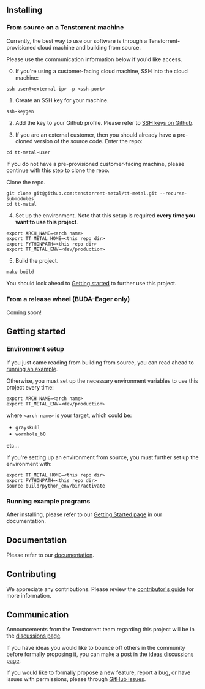 ## Installing

### From source on a Tenstorrent machine

Currently, the best way to use our software is through a
Tenstorrent-provisioned cloud machine and building from source.

Please use the communication information below if you'd like access.

0. If you're using a customer-facing cloud machine, SSH into the cloud machine:

```
ssh user@<external-ip> -p <ssh-port>
```

1. Create an SSH key for your machine.

```
ssh-keygen
```

2. Add the key to your Github profile. Please refer to [SSH keys on
   Github](https://docs.github.com/en/authentication/connecting-to-github-with-ssh/adding-a-new-ssh-key-to-your-github-account).

3. If you are an external customer, then you should already have a pre-cloned
version of the source code. Enter the repo:

```
cd tt-metal-user
```

If you do not have a pre-provisioned customer-facing machine, please continue
with this step to clone the repo.

Clone the repo.

```
git clone git@github.com:tenstorrent-metal/tt-metal.git --recurse-submodules
cd tt-metal
```

4. Set up the environment. Note that this setup is required **every time you
   want to use this project**.

```
export ARCH_NAME=<arch name>
export TT_METAL_HOME=<this repo dir>
export PYTHONPATH=<this repo dir>
export TT_METAL_ENV=<dev/production>
```

5. Build the project.

```
make build
```

You should look ahead to [Getting started](#getting-started) to further use
this project.

### From a release wheel (BUDA-Eager only)

Coming soon!

## Getting started

### Environment setup

If you just came reading from building from source, you can read ahead to
[running an example](#running-example-programs).

Otherwise, you must set up the necessary environment variables to use this
project every time:

```
export ARCH_NAME=<arch name>
export TT_METAL_ENV=<dev/production>
```

where ``<arch name>`` is your target, which could be:

- ``grayskull``
- ``wormhole_b0``

etc...

If you're setting up an environment from source, you must further set up the
environment with:

```
export TT_METAL_HOME=<this repo dir>
export PYTHONPATH=<this repo dir>
source build/python_env/bin/activate
```

### Running example programs

After installing, please refer to our [Getting Started
page](https://tenstorrent-metal.github.io/tt-metal/latest/get_started/get_started.html)
in our documentation.

## Documentation

Please refer to our
[documentation](https://tenstorrent-metal.github.io/tt-metal/latest/index.html).

## Contributing

We appreciate any contributions. Please review the [contributor's
guide](CONTRIBUTING.md) for more information.

## Communication

Announcements from the Tenstorrent team regarding this project will be in the
[discussions
page](https://github.com/orgs/tenstorrent-metal/discussions/categories/announcements).

If you have ideas you would like to bounce off others in the community before
formally proposing it, you can make a post in the [ideas discussions
page](https://github.com/orgs/tenstorrent-metal/discussions/categories/ideas).

If you would like to formally propose a new feature, report a bug, or have
issues with permissions, please through [GitHub
issues](https://github.com/tenstorrent-metal/tt-metal/issues/new/choose).
